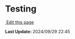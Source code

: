 <script setup>
    import Docs from "@lesli-dev/components/lesli-working.vue"
</script>

# Testing

<Docs />
<section class="lesli-documentation-footer">
    <p><a target="blank" href="https://github.com/LesliTech/Lesli/tree/master/docs/testing/test.md"><i class="ri-external-link-fill"></i>&nbsp;Edit this page</a><p/>
    <p><b>Last Update: </b>2024/09/29 22:45</p>
</section>
<!-- This code was automatically generated -->
<!-- to update this docs please run rake docs:build -->
